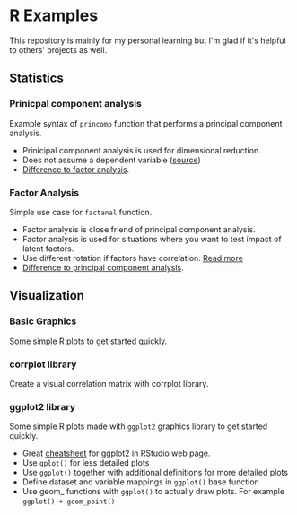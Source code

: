 # R Examples #
This repository is mainly for my personal learning but I'm glad if it's helpful to others' projects as well.

## Statistics ##
### Prinicpal component analysis ###
Example syntax of `princomp` function that performs a principal component analysis. 
* Prinicipal component analysis is used for dimensional reduction. 
* Does not assume a dependent variable ([source](ftp://statgen.ncsu.edu/pub/thorne/molevoclass/AtchleyOct19.pdf))
* [Difference to factor analysis](https://stats.stackexchange.com/questions/1576/what-are-the-differences-between-factor-analysis-and-principal-component-analysi).

### Factor Analysis ##
Simple use case for `factanal` function.
* Factor analysis is close friend of principal component analysis. 
* Factor analysis is used for situations where you want to test impact of latent factors. 
* Use different rotation if factors have correlation. [Read more](http://www.theanalysisfactor.com/rotations-factor-analysis/)
* [Difference to principal component analysis](https://stats.stackexchange.com/questions/1576/what-are-the-differences-between-factor-analysis-and-principal-component-analysi).

## Visualization ##
### Basic Graphics ###
Some simple R plots to get started quickly.

### corrplot library ###
Create a visual correlation matrix with corrplot library.

### ggplot2 library ###
Some simple R plots made with `ggplot2` graphics library to get started quickly.
* Great [cheatsheet](https://www.rstudio.com/resources/cheatsheets/) for ggplot2 in RStudio web page.
* Use `qplot()` for less detailed plots
* Use `ggplot()` together with additional definitions for more detailed plots
* Define dataset and variable mappings in `ggplot()` base function
* Use geom_ functions with `ggplot()` to actually draw plots. For example `ggplot() + geom_point()`

